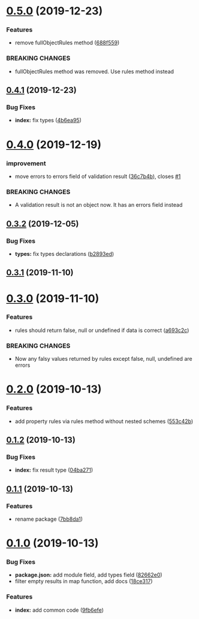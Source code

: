 # [0.5.0](https://github.com/megazazik/validate/compare/v0.4.1...v0.5.0) (2019-12-23)


### Features

* remove fullObjectRules method ([688f559](https://github.com/megazazik/validate/commit/688f559d208117896241ccf5c66a213c6d97a618))


### BREAKING CHANGES

* fullObjectRules method was removed. Use rules method instead



## [0.4.1](https://github.com/megazazik/validate/compare/v0.4.0...v0.4.1) (2019-12-23)


### Bug Fixes

* **index:** fix types ([4b6ea95](https://github.com/megazazik/validate/commit/4b6ea95f90b485da21923bd2d2c84997369a2707))



# [0.4.0](https://github.com/megazazik/validate/compare/v0.3.2...v0.4.0) (2019-12-19)


### improvement

* move errors to errors field of validation result ([36c7b4b](https://github.com/megazazik/validate/commit/36c7b4b147f5d031de092e01149611becc7c6f93)), closes [#1](https://github.com/megazazik/validate/issues/1)


### BREAKING CHANGES

* A validation result is not an object now. It has an errors field instead



## [0.3.2](https://github.com/megazazik/validate/compare/v0.3.1...v0.3.2) (2019-12-05)


### Bug Fixes

* **types:** fix types declarations ([b2893ed](https://github.com/megazazik/validate/commit/b2893ed09273ce3f64979072b5fdf0402017e24d))



## [0.3.1](https://github.com/megazazik/validate/compare/v0.3.0...v0.3.1) (2019-11-10)



# [0.3.0](https://github.com/megazazik/validate/compare/v0.2.0...v0.3.0) (2019-11-10)


### Features

* rules should return false, null or undefined if data is correct ([a693c2c](https://github.com/megazazik/validate/commit/a693c2cab92166e60c1cc66533020a15472df558))


### BREAKING CHANGES

* Now any falsy values returned by rules except false, null, undefined are errors



# [0.2.0](https://github.com/megazazik/validate/compare/v0.1.2...v0.2.0) (2019-10-13)


### Features

* add property rules via rules method without nested schemes ([553c42b](https://github.com/megazazik/validate/commit/553c42b6fcec89b2601e01ff58aacae102c48fd7))



## [0.1.2](https://github.com/megazazik/validate/compare/v0.1.1...v0.1.2) (2019-10-13)


### Bug Fixes

* **index:** fix result type ([04ba271](https://github.com/megazazik/validate/commit/04ba2713545995a5d9ec51e0825703af488623e7))



## [0.1.1](https://github.com/megazazik/validate/compare/v0.1.0...v0.1.1) (2019-10-13)


### Features

* rename package ([7bb8da1](https://github.com/megazazik/validate/commit/7bb8da14b1f70bab0c09f65faa56c6e31bcd60dd))



# [0.1.0](https://github.com/megazazik/validate/compare/9fb6efe15763c94d813d8a37cc9d31e6585964a9...v0.1.0) (2019-10-13)


### Bug Fixes

* **package.json:** add module field, add types field ([82662e0](https://github.com/megazazik/validate/commit/82662e0e6ed51cbb333b69de9edb298e5644c7b7))
* filter empty results in map function, add docs ([18ce317](https://github.com/megazazik/validate/commit/18ce3174b324221ea88f6e957f9ae08f5203de60))


### Features

* **index:** add common code ([9fb6efe](https://github.com/megazazik/validate/commit/9fb6efe15763c94d813d8a37cc9d31e6585964a9))



